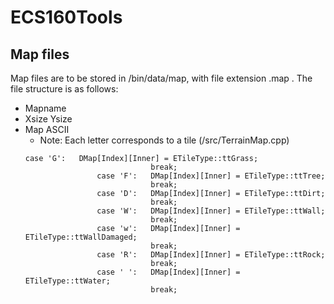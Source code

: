 # ECS160Tools

## Map files

Map files are to be stored in /bin/data/map, with file extension .map .
The file structure is as follows:
- Mapname
- Xsize Ysize
- Map ASCII
	* Note: Each letter corresponds to a tile (/src/TerrainMap.cpp)
	```
	case 'G':   DMap[Index][Inner] = ETileType::ttGrass;
                                break;
                    case 'F':   DMap[Index][Inner] = ETileType::ttTree;
                                break;
                    case 'D':   DMap[Index][Inner] = ETileType::ttDirt;
                                break;
                    case 'W':   DMap[Index][Inner] = ETileType::ttWall;
                                break;
                    case 'w':   DMap[Index][Inner] = ETileType::ttWallDamaged;
                                break;
                    case 'R':   DMap[Index][Inner] = ETileType::ttRock;
                                break;
                    case ' ':   DMap[Index][Inner] = ETileType::ttWater;
                                break;
  ```